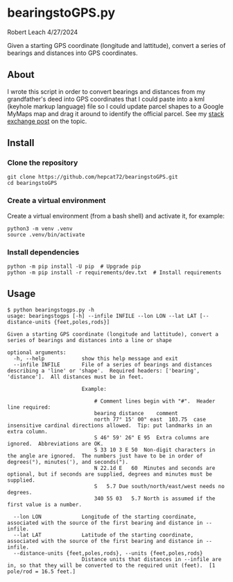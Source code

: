 # bearingstoGPS.py

Robert Leach
4/27/2024

Given a starting GPS coordinate (longitude and lattitude), convert a series of bearings and distances into GPS coordinates.

## About

I wrote this script in order to convert bearings and distances from my grandfather's deed into GPS coordinates that I could paste into a kml (keyhole markup language) file so I could update parcel shapes to a Google MyMaps map and drag it around to identify the official parcel.  See my [stack exchange post](https://gis.stackexchange.com/questions/480402/) on the topic.

## Install

### Clone the repository
```
git clone https://github.com/hepcat72/bearingstoGPS.git
cd bearingstoGPS
```
### Create a virtual environment

Create a virtual environment (from a bash shell) and activate it, for example:
```
python3 -m venv .venv
source .venv/bin/activate
```
### Install dependencies
```
python -m pip install -U pip  # Upgrade pip
python -m pip install -r requirements/dev.txt  # Install requirements
```
## Usage
```
$ python bearingstogps.py -h
usage: bearingstogps [-h] --infile INFILE --lon LON --lat LAT [--distance-units {feet,poles,rods}]

Given a starting GPS coordinate (longitude and lattitude), convert a series of bearings and distances into a line or shape

optional arguments:
  -h, --help            show this help message and exit
  --infile INFILE       File of a series of bearings and distances describing a 'line' or 'shape'.  Required headers: ['bearing', 'distance'].  All distances must be in feet.
                        
                        Example:
                        
                        	# Comment lines begin with "#".  Header line required:
                        	bearing	distance	comment
                        	north 77° 15' 00" east	103.75	case insensitive cardinal directions allowed.  Tip: put landmarks in an extra column.
                        	S 46° 59' 26" E	95	Extra columns are ignored.  Abbreviations are OK.
                        	S 33 10 3 E	50	Non-digit characters in the angle are ignored.  The numbers just have to be in order of degrees(°), minutes('), and seconds(").
                        	N 22.1d E	60	Minutes and seconds are optional, but if seconds are supplied, degrees and minutes must be supplied.
                        	S	5.7	Due south/north/east/west needs no degrees.
                        	340 55 03	5.7	North is assumed if the first value is a number.
                        
  --lon LON             Longitude of the starting coordinate, associated with the source of the first bearing and distance in --infile.
  --lat LAT             Latitude of the starting coordinate, associated with the source of the first bearing and distance in --infile.
  --distance-units {feet,poles,rods}, --units {feet,poles,rods}
                        Distance units that distances in --infile are in, so that they will be converted to the required unit (feet).  [1 pole/rod = 16.5 feet.]
```
